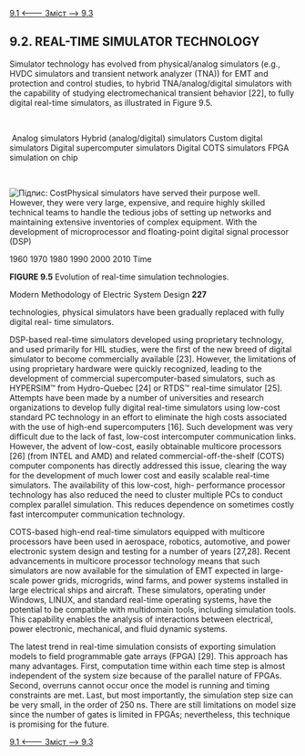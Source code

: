 [9.1 <--- ](9_1.md) [   Зміст   ](README.md) [--> 9.3](9_3.md)

## 9.2. REAL-TIME SIMULATOR TECHNOLOGY

Simulator technology has evolved from physical/analog simulators (e.g., HVDC simulators and transient network analyzer (TNA)) for EMT and protection and control studies, to hybrid TNA/analog/digital simulators with the capability of studying electromechanical transient behavior [22], to fully digital real-time simulators, as illustrated in Figure 9.5.

​                                                                

​          Analog simulators     Hybrid (analog/digital) simulators     Custom digital simulators     Digital supercomputer simulators     Digital     COTS simulators     FPGA     simulation     on chip          



​    

![Підпис: Cost](file:///C:/Users/OLEKSA~1/AppData/Local/Temp/msohtmlclip1/01/clip_image002.png)Physical simulators have served their purpose well. However, they were very large, expensive, and require highly skilled technical teams to handle the tedious jobs of setting up networks and maintaining extensive inventories of complex equipment. With the development of microprocessor and floating-point digital signal processor (DSP)



 

 

 

 

 

 

 

 

 

 

 

 

 

1960        1970        1980        1990        2000        2010 Time

**FIGURE 9.5** Evolution of real-time simulation technologies.



Modern Methodology of Electric System Design                     **227**

 

technologies, physical simulators have been gradually replaced with fully digital real- time simulators.

DSP-based real-time simulators developed using proprietary technology, and used primarily for HIL studies, were the first of the new breed of digital simulator to become commercially available [23]. However, the limitations of using proprietary hardware were quickly recognized, leading to the development of commercial supercomputer-based simulators, such as HYPERSIM™ from Hydro-Quebec [24] or RTDS™ real-time simulator [25]. Attempts have been made by a number of universities and research organizations to develop fully digital real-time simulators using low-cost standard PC technology in an effort to eliminate the high costs associated with the use of high-end supercomputers [16]. Such development was very difficult due to the lack of fast, low-cost intercomputer communication links. However, the advent of low-cost, easily obtainable multicore processors [26] (from INTEL and AMD) and related commercial-off-the-shelf (COTS) computer components has directly addressed this issue, clearing the way for the development of much lower cost and easily scalable real-time simulators. The availability of this low-cost, high- performance processor technology has also reduced the need to cluster multiple PCs to conduct complex parallel simulation. This reduces dependence on sometimes costly fast intercomputer communication technology.

COTS-based high-end real-time simulators equipped with multicore processors have been used in aerospace, robotics, automotive, and power electronic system design and testing for a number of years [27,28]. Recent advancements in multicore processor technology means that such simulators are now available for the simulation of EMT expected in large-scale power grids, microgrids, wind farms, and power systems installed in large electrical ships and aircraft. These simulators, operating under Windows, LINUX, and standard real-time operating systems, have the potential to be compatible with multidomain tools, including simulation tools. This capability enables the analysis of interactions between electrical, power electronic, mechanical, and fluid dynamic systems.

The latest trend in real-time simulation consists of exporting simulation models to field programmable gate arrays (FPGA) [29]. This approach has many advantages. First, computation time within each time step is almost independent of the system size because of the parallel nature of FPGAs. Second, overruns cannot occur once the model is running and timing constraints are met. Last, but most importantly, the simulation step size can be very small, in the order of 250 ns. There are still limitations on model size since the number of gates is limited in FPGAs; nevertheless, this technique is promising for the future.

[9.1 <--- ](9_1.md) [   Зміст   ](README.md) [--> 9.3](9_3.md)